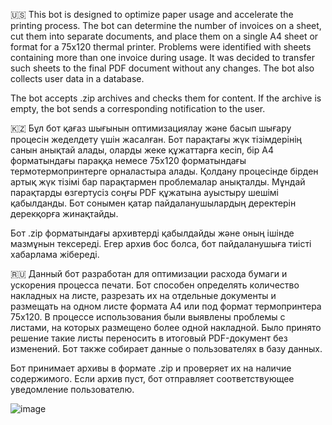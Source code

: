 🇺🇸 This bot is designed to optimize paper usage and accelerate the printing process. The bot can determine the number of invoices on a sheet, cut them into separate documents, and place them on a single A4 sheet or format for a 75x120 thermal printer. Problems were identified with sheets containing more than one invoice during usage. It was decided to transfer such sheets to the final PDF document without any changes. The bot also collects user data in a database.

The bot accepts .zip archives and checks them for content. If the archive is empty, the bot sends a corresponding notification to the user.


🇰🇿 Бұл бот қағаз шығынын оптимизациялау және басып шығару процесін жеделдету үшін жасалған. Бот парақтағы жүк тізімдерінің санын анықтай алады, оларды жеке құжаттарға кесіп, бір А4 форматындағы параққа немесе 75x120 форматындағы термотермопринтерге орналастыра алады. Қолдану процесінде бірден артық жүк тізімі бар парақтармен проблемалар анықталды. Мұндай парақтарды өзгертусіз соңғы PDF құжатына ауыстыру шешімі қабылданды. Бот сонымен қатар пайдаланушылардың деректерін дерекқорға жинақтайды.

Бот .zip форматындағы архивтерді қабылдайды және оның ішінде мазмұнын тексереді. Егер архив бос болса, бот пайдаланушыға тиісті хабарлама жібереді.


🇷🇺 Данный бот разработан для оптимизации расхода бумаги и ускорения процесса печати. Бот способен определять количество накладных на листе, разрезать их на отдельные документы и размещать на одном листе формата А4 или под формат термопринтера 75x120. В процессе использования были выявлены проблемы с листами, на которых размещено более одной накладной. Было принято решение такие листы переносить в итоговый PDF-документ без изменений. Бот также собирает данные о пользователях в базу данных.

Бот принимает архивы в формате .zip и проверяет их на наличие содержимого. Если архив пуст, бот отправляет соответствующее уведомление пользователю.


![image](https://github.com/DanielZimmerbjj/kaspi.kz-soft/assets/105355034/2cb4a764-92e7-400f-9e50-e702c951ec87)
